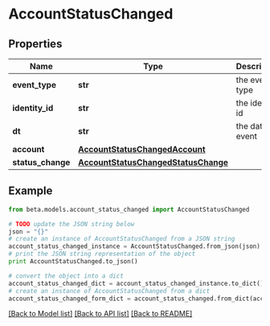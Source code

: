 # AccountStatusChanged


## Properties
Name | Type | Description | Notes
------------ | ------------- | ------------- | -------------
**event_type** | **str** | the event type | [optional] 
**identity_id** | **str** | the identity id | [optional] 
**dt** | **str** | the date of event | [optional] 
**account** | [**AccountStatusChangedAccount**](AccountStatusChangedAccount.md) |  | [optional] 
**status_change** | [**AccountStatusChangedStatusChange**](AccountStatusChangedStatusChange.md) |  | [optional] 

## Example

```python
from beta.models.account_status_changed import AccountStatusChanged

# TODO update the JSON string below
json = "{}"
# create an instance of AccountStatusChanged from a JSON string
account_status_changed_instance = AccountStatusChanged.from_json(json)
# print the JSON string representation of the object
print AccountStatusChanged.to_json()

# convert the object into a dict
account_status_changed_dict = account_status_changed_instance.to_dict()
# create an instance of AccountStatusChanged from a dict
account_status_changed_form_dict = account_status_changed.from_dict(account_status_changed_dict)
```
[[Back to Model list]](../README.md#documentation-for-models) [[Back to API list]](../README.md#documentation-for-api-endpoints) [[Back to README]](../README.md)


